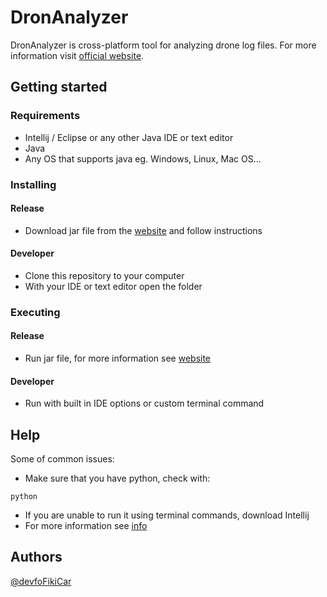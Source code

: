 # DronAnalyzer
DronAnalyzer is cross-platform tool for analyzing drone log files. For more information visit [official website](http://www.dronanalyzer.cf/). 

## Getting started
### Requirements
* Intellij / Eclipse or any other Java IDE or text editor
* Java
* Any OS that supports java eg. Windows, Linux, Mac OS...

### Installing

#### Release

  * Download jar file from the [website](http://www.dronanalyzer.cf/) and follow instructions
  
#### Developer

  * Clone this repository to your computer
  * With your IDE or text editor open the folder

### Executing

#### Release

  * Run jar file, for more information see [website](http://www.dronanalyzer.cf/)
  
#### Developer

  * Run with built in IDE options or custom terminal command

## Help

Some of common issues:
* Make sure that you have python, check with:
```
python
```
* If you are unable to run it using terminal commands, download Intellij
* For more information see [info](http://www.dronanalyzer.cf/more_info.html)


## Authors

[@devfoFikiCar](https://github.com/devfoFikiCar)
